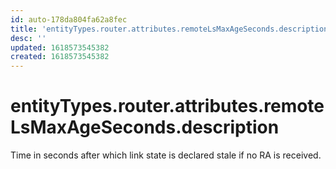 ```yaml
---
id: auto-178da804fa62a8fec
title: 'entityTypes.router.attributes.remoteLsMaxAgeSeconds.description'
desc: ''
updated: 1618573545382
created: 1618573545382
---
```

# entityTypes.router.attributes.remoteLsMaxAgeSeconds.description

Time in seconds after which link state is declared stale if no RA is received.